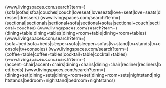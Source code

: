 (www\.livingspaces\.com\/search\?term=)(sofa|sofas|sfoa|couches|couch|loveseat|loveseats|love\+seat|love\+seats|dresser|dressers)
(www\.livingspaces\.com\/search\?term=)(sectional|sectionals|sectional\+sofa|sectional\+sofas|sectional\+couch|sectional\+couches)
(www\.livingspaces\.com\/search\?term=)(dining\+table|dining\+tables|dining\+room\+table|dining\+room\+tables)
(www\.livingspaces\.com\/search\?term=)(sofa\+bed|sofa\+beds|sleeper\+sofa|sleeper\+sofas|tv\+stand|tv\+stands|tv\+console|tv\+consoles)
(www\.livingspaces\.com\/search\?term=)(coffee\+table|coffee\+tables|cocktail\+table|cocktail\+tables)
(www\.livingspaces\.com\/search\?term=)(accent\+chair|accent\+chairs|dining\+chairs|dining\+chair|recliner|recliners|bed|beds)
(www\.livingspaces\.com\/search\?term=)(dining\+set|dining\+sets|dining\+room\+set|dining\+room\+sets|nightstand|nightstands|bedroom\+nightstand|bedroom\+nightstands)
